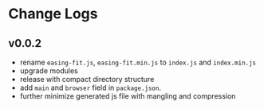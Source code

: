 # Change Logs

## v0.0.2

 - rename `easing-fit.js`, `easing-fit.min.js` to `index.js` and `index.min.js`
 - upgrade modules
 - release with compact directory structure
 - add `main` and `browser` field in `package.json`.
 - further minimize generated js file with mangling and compression

